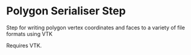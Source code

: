 Polygon Serialiser Step
=======================
Step for writing polygon vertex coordinates and faces to a variety of file formats using VTK

Requires VTK.
